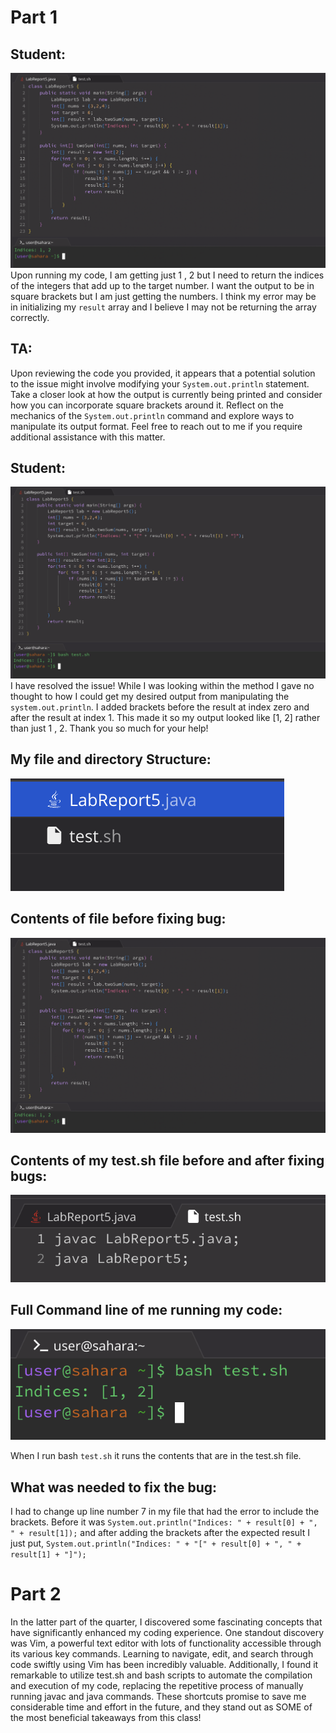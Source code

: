 # Part 1

## Student:
![image](studentWrongOutput)
Upon running my code, I am getting just 1 , 2 but I need to return the indices of the integers that add up to the target number. I want the output to be in square brackets but I am just getting the numbers. I think my error may be in initializing my `result` array and I believe I may not be returning the array correctly.

## TA:
Upon reviewing the code you provided, it appears that a potential solution to the issue might involve modifying your `System.out.println` statement. Take a closer look at how the output is currently being printed and consider how you can incorporate square brackets around it. Reflect on the mechanics of the `System.out.println` command and explore ways to manipulate its output format. Feel free to reach out to me if you require additional assistance with this matter.

## Student:
![image](studentSuccess)
I have resolved the issue! While I was looking within the method I gave no thought to how I could get my desired output from manipulating the `system.out.println`. I added brackets before the result at index zero and after the result at index 1. This made it so my output looked like [1, 2] rather than just 1 , 2. Thank you so much for your help!

## My file and directory Structure:
![image](directory)

## Contents of file before fixing bug:
![image](studentWrongOutput)

## Contents of my test.sh file before and after fixing bugs:
![image](bashContents)

## Full Command line of me running my code:
![image](fullCommandLine)

When I run bash `test.sh` it runs the contents that are in the test.sh file.

## What was needed to fix the bug:
I had to change up line number 7 in my file that had the error to include the brackets. Before it was `System.out.println("Indices: " + result[0] + ", " + result[1]);` and after adding the brackets after the expected result I just put, `System.out.println("Indices: " + "[" + result[0] + ", " + result[1] + "]");`

# Part 2

In the latter part of the quarter, I discovered some fascinating concepts that have significantly enhanced my coding experience. One standout discovery was Vim, a powerful text editor with lots of functionality accessible through its various key commands. Learning to navigate, edit, and search through code swiftly using Vim has been incredibly valuable. Additionally, I found it remarkable to utilize test.sh and bash scripts to automate the compilation and execution of my code, replacing the repetitive process of manually running javac and java commands. These shortcuts promise to save me considerable time and effort in the future, and they stand out as SOME of the most beneficial takeaways from this class!




